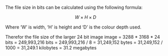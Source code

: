 The file size in bits can be calculated using the following formula:

$$W \times H \times D$$

Where ‘W’ is width, ‘H’ is height and ‘D’ is the colour depth used.

Therefor the file size of the larger 24 bit image image = 3288 * 3168 * 24 bits
= 249,993,216 bits
= 249,993,216 / 8 = 31,249,152 bytes
= 31,249,152 / 1000 = 31,249.1 kilobytes
= 31.2 megabytes